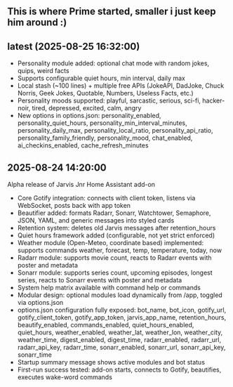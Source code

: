 
## This is where Prime started, smaller i just keep him around :)




## latest (2025-08-25 16:32:00)
- Personality module added: optional chat mode with random jokes, quips, weird facts
- Supports configurable quiet hours, min interval, daily max
- Local stash (~100 lines) + multiple free APIs (JokeAPI, DadJoke, Chuck Norris, Geek Jokes, Quotable, Numbers, Useless Facts, etc.)
- Personality moods supported: playful, sarcastic, serious, sci-fi, hacker-noir, tired, depressed, excited, calm, angry
- New options in options.json: personality_enabled, personality_quiet_hours, personality_min_interval_minutes, personality_daily_max, personality_local_ratio, personality_api_ratio, personality_family_friendly, personality_mood, chat_enabled, ai_checkins_enabled, cache_refresh_minutes

## 2025-08-24 14:20:00
Alpha release of Jarvis Jnr Home Assistant add-on
- Core Gotify integration: connects with client token, listens via WebSocket, posts back with app token
- Beautifier added: formats Radarr, Sonarr, Watchtower, Semaphore, JSON, YAML, and generic messages into styled cards
- Retention system: deletes old Jarvis messages after retention_hours
- Quiet hours framework added (configurable, not yet strict enforced)
- Weather module (Open-Meteo, coordinate based) implemented: supports commands weather, forecast, temp, temperature, today, now
- Radarr module: supports movie count, reacts to Radarr events with poster and metadata
- Sonarr module: supports series count, upcoming episodes, longest series, reacts to Sonarr events with poster and metadata
- System help matrix available with command help or commands
- Modular design: optional modules load dynamically from /app, toggled via options.json
- options.json configuration fully exposed: bot_name, bot_icon, gotify_url, gotify_client_token, gotify_app_token, jarvis_app_name, retention_hours, beautify_enabled, commands_enabled, quiet_hours_enabled, quiet_hours, weather_enabled, weather_lat, weather_lon, weather_city, weather_time, digest_enabled, digest_time, radarr_enabled, radarr_url, radarr_api_key, radarr_time, sonarr_enabled, sonarr_url, sonarr_api_key, sonarr_time
- Startup summary message shows active modules and bot status
- First-run success tested: add-on starts, connects to Gotify, beautifies, executes wake-word commands
